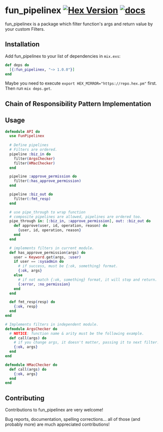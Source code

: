 # fun_pipelinex  [![Hex Version](https://img.shields.io/hexpm/v/fun_pipelinex.svg)](https://hex.pm/packages/fun_pipelinex) [![docs](https://img.shields.io/badge/docs-hexpm-blue.svg)](https://hexdocs.pm/fun_pipelinex/)
fun_pipelinex is a package which filter function's args and return value by your custom Filters.
## Installation
Add fun_pipelinex to your list of dependencies in `mix.exs`:
```elixir
def deps do
  [{:fun_pipelinex, "~> 1.0.0"}]
end
```
Maybe you need to execute `export HEX_MIRROR="https://repo.hex.pm"` first.
Then run `mix deps.get`.
## Chain of Responsibility Pattern Implementation
## Usage
```elixir
defmodule API do
  use FunPipelinex
  
  # Define pipelines
  # Filters are ordered.
  pipeline :biz_in do
    filter(ArgsChecker)
    filter(HMacChecker)
  end

  pipeline :approve_permission do
    filter(:has_approve_permission)
  end

  pipeline :biz_out do
    filter(:fmt_resp)
  end

  # use pipe_through to wrap function
  # composite pipelines are allowed, pipelines are ordered too.
  pipe_through in: [:biz_in, :approve_permission], out: :biz_out do
    def approve(user, id, operation, reason) do
      {user, id, operation, reason}
    end
  end

  # implements filters in current module.
  def has_approve_permission(args) do
    user = Keyword.get(args, :user)
    if user == :sysadmin do
      # if success, must be {:ok, something} format.
      {:ok, args}
    else
      # if not match {:ok, something} format, it will stop and return.
      {:error, :no_permission}
    end
  end

  def fmt_resp(resp) do
    {:ok, resp}
  end
end

# Implements filters in independent module.
defmodule ArgsChecker do
  # NOTICE: function name & arity must be the following example.
  def call(args) do
    # if you change args, it doesn't matter, passing it to next filter.
    {:ok, args}
  end
end

defmodule HMacChecker do
  def call(args) do
    {:ok, args}
  end
end
```
## Contributing
Contributions to fun_pipelinex are very welcome!

Bug reports, documentation, spelling corrections... all of those (and probably more) are much appreciated contributions!
